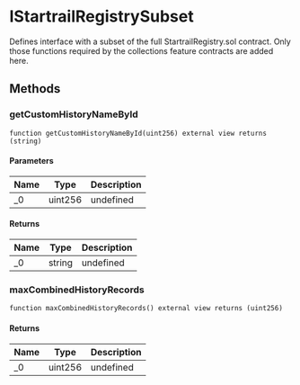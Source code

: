 # IStartrailRegistrySubset





Defines interface with a subset of the full StartrailRegistry.sol contract. Only those functions required by the collections feature contracts are added here.



## Methods

### getCustomHistoryNameById

```solidity
function getCustomHistoryNameById(uint256) external view returns (string)
```





#### Parameters

| Name | Type | Description |
|---|---|---|
| _0 | uint256 | undefined |

#### Returns

| Name | Type | Description |
|---|---|---|
| _0 | string | undefined |

### maxCombinedHistoryRecords

```solidity
function maxCombinedHistoryRecords() external view returns (uint256)
```






#### Returns

| Name | Type | Description |
|---|---|---|
| _0 | uint256 | undefined |




